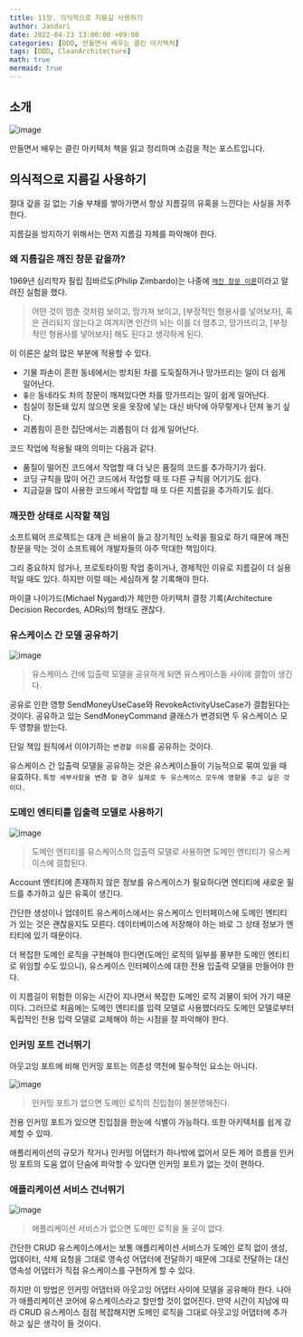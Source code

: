 ```yaml
---
title: 11장. 의식적으로 지름길 사용하기
author: Jandari
date: 2022-04-23 13:00:00 +09:00
categories: [DDD, 만들면서 배우는 클린 아키텍처]
tags: [DDD, CleanArchitecture]
math: true
mermaid: true
---
```


## 소개

![image](/assets/img/post/2022-04-23-MakeLearnCleanArchitecture_ch11/1.jpg)

만들면서 배우는 클린 아키텍처 책을 읽고 정리하며 소감을 적는 포스트입니다.

## 의식적으로 지름길 사용하기

절대 갚을 길 없는 기술 부채를 쌓아가면서 항상 지름길의 유혹을 느낀다는 사실을 저주한다.

지름길을 방지하기 위해서는 먼저 지름길 자체를 파악해야 한다.

### 왜 지름길은 깨진 창문 같을까?

1969년 심리학자 필립 짐바르도(Philip Zimbardo)는 나중에 [`깨진 창문 이론`](https://ko.wikipedia.org/wiki/%EA%B9%A8%EC%A7%84_%EC%9C%A0%EB%A6%AC%EC%B0%BD_%EC%9D%B4%EB%A1%A0)이라고 알려진 실험을 했다.

> 어떤 것이 멈춘 것처럼 보이고, 망가져 보이고, [부정적인 형용사를 넣어보자], 혹은 관리되지 않는다고 여겨지면 인간의 뇌는 이를 더 멈추고, 망가뜨리고, [부정적인 형용사를 넣어보자] 해도 된다고 생각하게 된다.


이 이론은 삶의 많은 부분에 적용할 수 있다.

* 기물 파손이 흔한 동네에서는 방치된 차를 도둑질하거나 망가뜨리는 일이 더 쉽게 일어난다.
* `좋은` 동네라도 차의 창문이 깨져있다면 차를 망가뜨리는 일이 쉽게 일어난다.
* 침실이 정돈돼 있지 않으면 옷을 옷장에 넣는 대신 바닥에 아무렇게나 던져 놓기 싶다.
* 괴롭힘이 흔한 집단에서는 괴롭힘이 더 쉽게 일어난다.

코드 작업에 적용될 때의 의미는 다음과 같다.
* 품질이 떨어진 코드에서 작업할 때 더 낮은 품질의 코드를 추가하기가 쉽다.
* 코딩 규칙을 많이 어긴 코드에서 작업할 때 또 다른 규칙을 어기기도 쉽다.
* 지금길을 많이 사용한 코드에서 작업할 때 또 다른 지름길을 추가하기도 쉽다.

### 깨끗한 상태로 시작할 책임

소프트웨어 프로젝트는 대개 큰 비용이 들고 장기적인 노력을 필요로 하기 때문에 깨진 창문을 막는 것이 소프트웨어 개발자들의 아주 막대한 책임이다.

그리 중요하지 않거나, 프로토타이핑 작업 중이거나, 경제적인 이유로 지름길이 더 실용적일 때도 있다. 하지만 이럴 때는 세심하게 잘 기록해야 한다.

마이클 나이가드(Michael Nygard)가 제안한 아키텍처 결정 기록(Architecture Decision Recordes, ADRs)의 형태도 괜찮다.

### 유스케이스 간 모델 공유하기

![image](/assets/img/post/2022-04-23-MakeLearnCleanArchitecture_ch11/2.jpg)
> 유스케이스 간에 입출력 모델을 공유하게 되면 유스케이스들 사이에 결합이 생긴다.

공유로 인한 영향 SendMoneyUseCase와 RevokeActivityUseCase가 결합된다는 것이다. 공유하고 있는 SendMoneyCommand 클래스가 변경되면 두 유스케이스 모두 영향을 받는다.

단일 책임 원칙에서 이야기하는 `변경할 이유`를 공유하는 것이다.

유스케이스 간 입출력 모델을 공유하는 것은 유스케이스들이 기능적으로 묶여 있을 때 유효하다. `특정 세부사항을 변경 할 경우 실제로 두 유스케이스 모두에 영향을 주고 싶은 것이다.`


### 도메인 엔티티를 입출력 모델로 사용하기


![image](/assets/img/post/2022-04-23-MakeLearnCleanArchitecture_ch11/3.jpg)
> 도메인 엔티티를 유스케이스의 입출력 모델로 사용하면 도메인 엔티티가 유스케이스에 결합된다.

Account 엔티티에 존재하지 않은 정보를 유스케이스가 필요하다면 엔티티에 새로운 필드를 추가하고 싶은 유혹이 생긴다.

간단한 생성이나 업데이트 유스케이스에서는 유스케이스 인터페이스에 도메인 엔티티가 있는 것은 괜찮을지도 모른다. 데이터베이스에 저장해야 하는 바로 그 상태 정보가 엔티티에 있기 때문이다.

더 복잡한 도메인 로직을 구현해야 한다면(도메인 로직의 일부를 풍부한 도메인 엔티티로 위임할 수도 있으니), 유스케이스 인터페이스에 대한 전용 입출력 모델을 만들어야 한다.

이 지름길이 위험한 이유는 시간이 지나면서 복잡한 도메인 로직 괴물이 되어 가기 때문이다. 그러므로 처음에는 도메인 엔티티를 입력 모델로 사용했더라도 도메인 모델로부터 독립적인 전용 입력 모델로 교체해야 하는 시점을 잘 파악해야 한다.

### 인커밍 포트 건너뛰기

아웃고잉 포트에 비해 인커밍 포트는 의존성 역전에 필수적인 요소는 아니다.

![image](/assets/img/post/2022-04-23-MakeLearnCleanArchitecture_ch11/4.jpg)
> 인커밍 포트가 없으면 도메인 로직의 진입점이 불분명해진다.

전용 인커밍 포트가 있으면 진입점을 한눈에 식별이 가능하다. 또한 아키텍처를 쉽게 강제할 수 있따.

애플리케이션의 규모가 작거나 인커밍 어댑터가 하나밖에 없어서 모든 제어 흐름을 인커밍 포트의 도움 없이 단숨에 파악할 수 있다면 인커밍 포트가 없는 것이 편하다.

### 애플리케이션 서비스 건너뛰기

![image](/assets/img/post/2022-04-23-MakeLearnCleanArchitecture_ch11/5.jpg)
> 애플리케이션 서비스가 없으면 도메인 로직을 둘 곳이 없다.

간단한 CRUD 유스케이스에서는 보통 애플리케이션 서비스가 도메인 로직 없이 생성, 업데이터, 삭제 요청을 그대로 영속성 어댑터에 전달하기 때문에 그대로 전달하는 대신 영속성 어댑터가 직접 유스케이스를 구현하게 할 수 있다.

하지만 이 방법은 인커밍 어댑터와 아웃고잉 어댑터 사이에 모델을 공유해야 한다. 나아가 애플리케이션 코어에 유스케이스라고 할만할 것이 없어진다. 만약 시간이 지남에 따라 CRUD 유스케이스 점점 복잡해지면 도메인 로직을 그대로 아웃고잉 어댑터에 추가하고 싶은 생각이 들 것이다.

